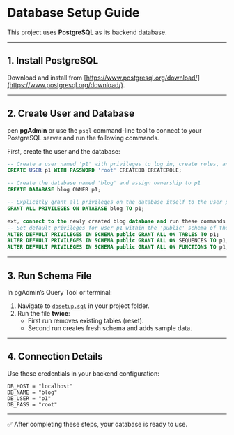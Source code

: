 # Database Setup Guide

This project uses **PostgreSQL** as its backend database.

---

## 1. Install PostgreSQL
Download and install from [https://www.postgresql.org/download/](https://www.postgresql.org/download/).

---

## 2. Create User and Database
pen **pgAdmin** or use the `psql` command-line tool to connect to your PostgreSQL server and run the following commands.

First, create the user and the database:

```sql
-- Create a user named 'p1' with privileges to log in, create roles, and create databases
CREATE USER p1 WITH PASSWORD 'root' CREATEDB CREATEROLE;

-- Create the database named 'blog' and assign ownership to p1
CREATE DATABASE blog OWNER p1;

-- Explicitly grant all privileges on the database itself to the user p1
GRANT ALL PRIVILEGES ON DATABASE blog TO p1;

ext, connect to the newly created blog database and run these commands. This sets the default security privileges so that user p1 automatically gets full permissions for any new tables, sequences, or functions created in the future.
-- Set default privileges for user p1 within the 'public' schema of the 'blog' database
ALTER DEFAULT PRIVILEGES IN SCHEMA public GRANT ALL ON TABLES TO p1;
ALTER DEFAULT PRIVILEGES IN SCHEMA public GRANT ALL ON SEQUENCES TO p1;
ALTER DEFAULT PRIVILEGES IN SCHEMA public GRANT ALL ON FUNCTIONS TO p1;
```

---

## 3. Run Schema File
In pgAdmin’s Query Tool or terminal:

1. Navigate to [`dbsetup.sql`](dbsetup.sql) in your project folder.
2. Run the file **twice**:
   - First run removes existing tables (reset).
   - Second run creates fresh schema and adds sample data.

---

## 4. Connection Details
Use these credentials in your backend configuration:

```
DB_HOST = "localhost"
DB_NAME = "blog"
DB_USER = "p1"
DB_PASS = "root"
```

---

✅ After completing these steps, your database is ready to use.
